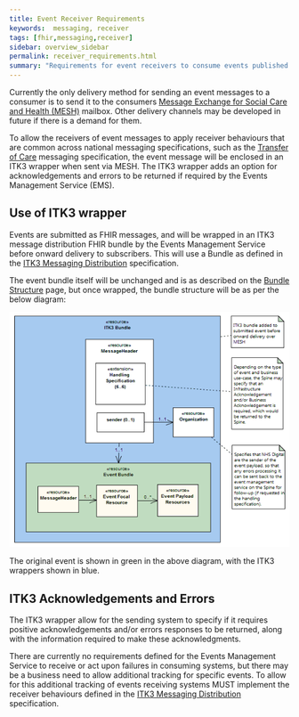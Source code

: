 ```yaml
---
title: Event Receiver Requirements
keywords:  messaging, receiver
tags: [fhir,messaging,receiver]
sidebar: overview_sidebar
permalink: receiver_requirements.html
summary: "Requirements for event receivers to consume events published by the EMS"
---
```


Currently the only delivery method for sending an event messages to a consumer is to send it to the consumers [Message Exchange for Social Care and Health (MESH)](https://digital.nhs.uk/message-exchange-social-care-health) mailbox. Other delivery channels may be developed in future if there is a demand for them.

To allow the receivers of event messages to apply receiver behaviours that are common across national messaging specifications, such as the [Transfer of Care](https://developer.nhs.uk/transfer-care-specification-versions) messaging specification, the event message will be enclosed in an ITK3 wrapper when sent via MESH. The ITK3 wrapper adds an option for acknowledgements and errors to be returned if required by the Events Management Service (EMS).

## Use of ITK3 wrapper ##

Events are submitted as FHIR messages, and will be wrapped in an ITK3 message distribution FHIR bundle by the Events Management Service before onward delivery to subscribers. This will use a Bundle as defined in the [ITK3 Messaging Distribution](https://developer.nhs.uk/apis/itk3messagedistribution) specification.

The event bundle itself will be unchanged and is as described on the [Bundle Structure](explore_bundle_structure.html) page, but once wrapped, the bundle structure will be as per the below diagram:

![ITK3 wrapped event bundle](images/receiver/ITK3WrappedEvent.gif)

The original event is shown in green in the above diagram, with the ITK3 wrappers shown in blue.

## ITK3 Acknowledgements and Errors ##

The ITK3 wrapper allow for the sending system to specify if it requires positive acknowledgements and/or errors responses to be returned, along with the information required to make these acknowledgments.

There are currently no requirements defined for the Events Management Service to receive or act upon failures in consuming systems, but there may be a business need to allow additional tracking for specific events. To allow for this additional tracking of events receiving systems MUST implement the receiver behaviours defined in the [ITK3 Messaging Distribution](https://developer.nhs.uk/apis/itk3messagedistribution) specification.
